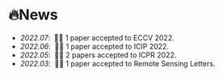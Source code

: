 # 🔥News
- *2022.07*: &nbsp;🎉🎉 1 paper accepted to ECCV 2022.
- *2022.06*: &nbsp;🎉🎉 1 paper accepted to ICIP 2022.
- *2022.05*: &nbsp;🎉🎉 2 papers accepted to ICPR 2022.
- *2022.03*: &nbsp;🎉🎉 1 paper accepted to Remote Sensing Letters.
